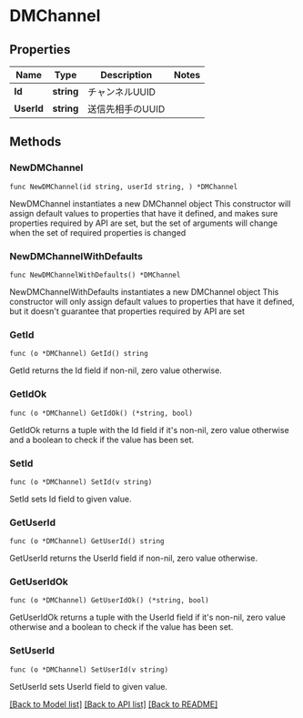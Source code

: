 # DMChannel

## Properties

Name | Type | Description | Notes
------------ | ------------- | ------------- | -------------
**Id** | **string** | チャンネルUUID | 
**UserId** | **string** | 送信先相手のUUID | 

## Methods

### NewDMChannel

`func NewDMChannel(id string, userId string, ) *DMChannel`

NewDMChannel instantiates a new DMChannel object
This constructor will assign default values to properties that have it defined,
and makes sure properties required by API are set, but the set of arguments
will change when the set of required properties is changed

### NewDMChannelWithDefaults

`func NewDMChannelWithDefaults() *DMChannel`

NewDMChannelWithDefaults instantiates a new DMChannel object
This constructor will only assign default values to properties that have it defined,
but it doesn't guarantee that properties required by API are set

### GetId

`func (o *DMChannel) GetId() string`

GetId returns the Id field if non-nil, zero value otherwise.

### GetIdOk

`func (o *DMChannel) GetIdOk() (*string, bool)`

GetIdOk returns a tuple with the Id field if it's non-nil, zero value otherwise
and a boolean to check if the value has been set.

### SetId

`func (o *DMChannel) SetId(v string)`

SetId sets Id field to given value.


### GetUserId

`func (o *DMChannel) GetUserId() string`

GetUserId returns the UserId field if non-nil, zero value otherwise.

### GetUserIdOk

`func (o *DMChannel) GetUserIdOk() (*string, bool)`

GetUserIdOk returns a tuple with the UserId field if it's non-nil, zero value otherwise
and a boolean to check if the value has been set.

### SetUserId

`func (o *DMChannel) SetUserId(v string)`

SetUserId sets UserId field to given value.



[[Back to Model list]](../README.md#documentation-for-models) [[Back to API list]](../README.md#documentation-for-api-endpoints) [[Back to README]](../README.md)


